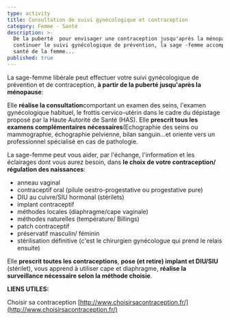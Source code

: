 ```yaml
---
type: activity
title: Consultation de suivi gynécologique et contraception
category: Femme - Santé
description: >-
  De la puberté  pour envisager une contraception jusqu'après la ménopause pour
  continuer le suivi gynécologique de prévention, la sage -femme accompagne la
  santé de la femme...
published: true
---
```




La sage-femme libérale peut effectuer votre suivi gynécologique de prévention et de contraception, **à partir de la puberté jusqu'après la ménopause**: 

Elle **réalise la consultation**comportant un examen des seins, l'examen gynécologique habituel, le frottis cervico-utérin dans le cadre du dépistage proposé par la Haute Autorité de Santé (HAS). 
Elle **prescrit tous les examens complémentaires nécessaires**(Echographie des seins ou mammographie, échographie pelvienne, bilan sanguin...et oriente vers un professionnel spécialisé en cas de pathologie.

La sage-femme peut vous aider, par l'échange, l'information et les éclairages dont vous aurez besoin, dans **le choix de votre contraception/ régulation des naissances**:
- anneau vaginal
- contraceptif oral (pilule oestro-progestative ou progesta​t​ive pure)
- DIU au cuivre/SIU hormonal (stérilets)
- implant contraceptif
- méthodes locales (diaphragme/cape vaginale)
- méthodes naturelles (température/ Billings)
- patch contraceptif
- préservatif masculin/ féminin
- stérilisation définitive (c'est le chirurgien gynécologue qui prend le relais ensuite)

Elle **prescrit toutes les contraceptions**, **pose (et retire) implant et DIU/SIU** (stérilet), vous apprend à utiliser cape et diaphragme, **réalise la surveillance nécessaire selon la méthode choisie**.


**LIENS UTILES:**

Choisir sa contraception [http://www.choisirsacontraception.fr/](http://www.choisirsacontraception.fr/)


